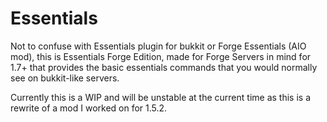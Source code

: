 Essentials
==========

Not to confuse with Essentials plugin for bukkit or Forge Essentials (AIO mod), this is Essentials Forge Edition, made for Forge Servers in mind for 1.7+ that provides the basic essentials commands that you would normally see on bukkit-like servers. 

Currently this is a WIP and will be unstable at the current time as this is a rewrite of a mod I worked on for 1.5.2. 
